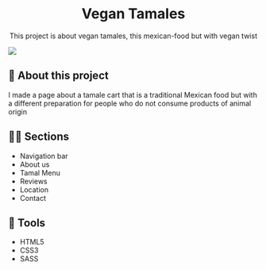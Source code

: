 <h1 align="center">Vegan Tamales</h1>
<p align="center">This project is about vegan tamales, this mexican-food but with vegan twist
</p>
<img src="../vegan-tamales-project/images/cover-tamales.png">

## 👀 About this project

I made a page about a tamale cart that is a traditional Mexican food but with a different preparation for people who do not consume products of animal origin

## 🙌🏻 Sections

- Navigation bar
- About us
- Tamal Menu
- Reviews
- Location
- Contact

## 🧠 Tools

- HTML5
- CSS3
- SASS
